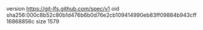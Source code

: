 version https://git-lfs.github.com/spec/v1
oid sha256:000c8b52c80b1d476b6b0d76e2cb109414990eb83ff09884b943cff16868856c
size 1579
